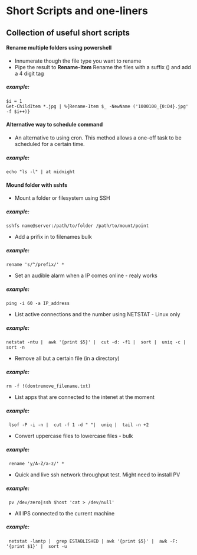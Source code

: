 # Short Scripts and one-liners
## Collection of useful short scripts


#### Rename multiple folders using powershell
 
- Innumerate though the file type you want to rename
- Pipe the result to **Rename-Item** Rename the files with a suffix () and add a 4 digit tag

##### example:
```
$i = 1
Get-ChildItem *.jpg | %{Rename-Item $_ -NewName ('1000100_{0:D4}.jpg' -f $i++)}
```


#### Alternative way to schedule command
 
- An alternative to using cron. This method allows a one-off task to be scheduled for a certain time.

##### example:
```
echo "ls -l" | at midnight
```

#### Mound folder with sshfs
 
- Mount a folder or filesystem using SSH

##### example:
```
sshfs name@server:/path/to/folder /path/to/mount/point
```

- Add a prifix in to filenames bulk

##### example:
```
rename 's/^/prefix/' *
```

- Set an audible alarm when a IP comes online - realy works

##### example:
```
ping -i 60 -a IP_address
```

- List active connections and the number using NETSTAT - Linux only

##### example:
```
netstat -ntu |  awk '{print $5}' |  cut -d: -f1 |  sort |  uniq -c |  sort -n
```

- Remove all but a certain file (in a directory)

##### example:
```
rm -f !(dontremove_filename.txt)
```

- List apps that are connected to the intenet at the moment

##### example:
```
 lsof -P -i -n |  cut -f 1 -d " "|  uniq |  tail -n +2
```

- Convert uppercase files to lowercase files - bulk

##### example:
```
 rename 'y/A-Z/a-z/' *
```

- Quick and live ssh network throughput test. Might need to install PV

##### example:
```
 pv /dev/zero|ssh $host 'cat > /dev/null'
```

- All IPS connected to the current machine

##### example:
```
 netstat -lantp |  grep ESTABLISHED | awk '{print $5}' |  awk -F: '{print $1}' |  sort -u
```
 